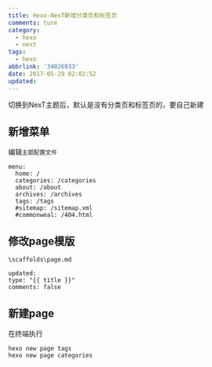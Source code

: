 ```yaml
---
title: Hexo-NexT新增分类页和标签页
comments: ture
category:
  - hexo
  - next
tags:
  - hexo
abbrlink: '34826933'
date: 2017-05-29 02:02:52
updated:
---
```


切换到NexT主题后，默认是没有分类页和标签页的，要自己新建

<!--more-->

## 新增菜单

编辑`主题配置文件`

```
menu:
  home: /
  categories: /categories
  about: /about
  archives: /archives
  tags: /tags
  #sitemap: /sitemap.xml
  #commonweal: /404.html
```

##  修改page模版

`\scaffolds\page.md`

```
updated: 
type: "{{ title }}"
comments: false
```



##  新建page

在终端执行

```
hexo new page tags
hexo new page categories
```

